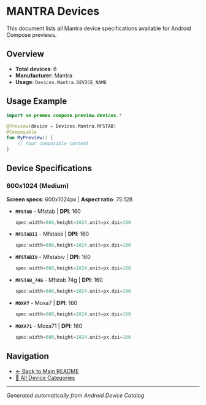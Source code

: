 # MANTRA Devices

This document lists all Mantra device specifications available for Android Compose previews.

## Overview

- **Total devices**: 6
- **Manufacturer**: Mantra
- **Usage**: `Devices.Mantra.DEVICE_NAME`

## Usage Example

```kotlin
import se.premex.compose.preview.devices.*

@Preview(device = Devices.Mantra.MFSTAB)
@Composable
fun MyPreview() {
    // Your composable content
}
```

## Device Specifications

### 600x1024 (Medium)

**Screen specs**: 600x1024px | **Aspect ratio**: 75:128

- **`MFSTAB`** - Mfstab | **DPI**: 160
  ```kotlin
  spec:width=600,height=1024,unit=px,dpi=160
  ```

- **`MFSTABII`** - Mfstabii | **DPI**: 160
  ```kotlin
  spec:width=600,height=1024,unit=px,dpi=160
  ```

- **`MFSTABIV`** - Mfstabiv | **DPI**: 160
  ```kotlin
  spec:width=600,height=1024,unit=px,dpi=160
  ```

- **`MFSTAB_74G`** - Mfstab 74g | **DPI**: 160
  ```kotlin
  spec:width=600,height=1024,unit=px,dpi=160
  ```

- **`MOXA7`** - Moxa7 | **DPI**: 160
  ```kotlin
  spec:width=600,height=1024,unit=px,dpi=160
  ```

- **`MOXA71`** - Moxa71 | **DPI**: 160
  ```kotlin
  spec:width=600,height=1024,unit=px,dpi=160
  ```

## Navigation

- [← Back to Main README](../../README.md)
- [📱 All Device Categories](../README.md)

---
*Generated automatically from Android Device Catalog*
